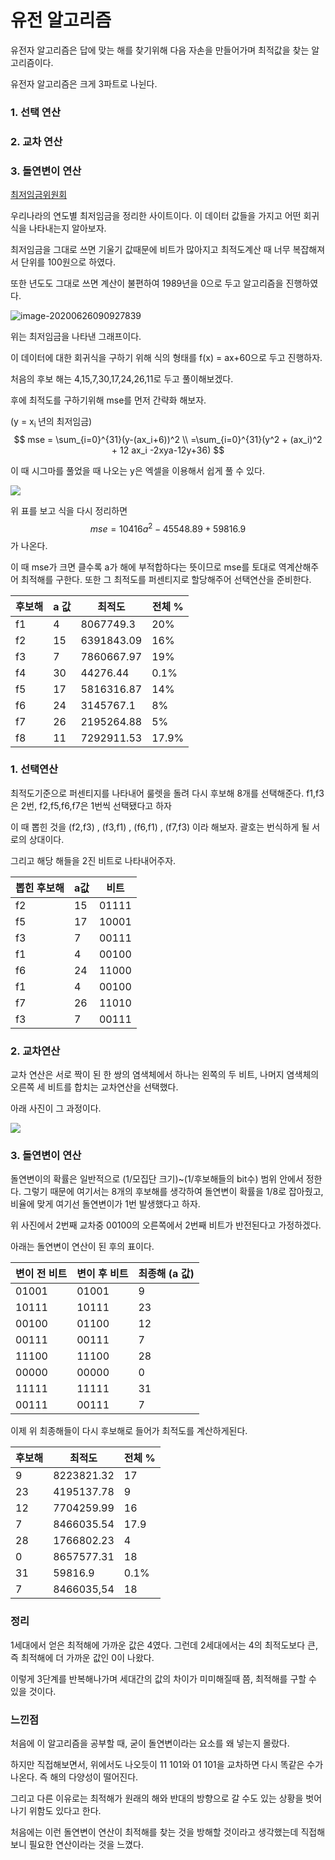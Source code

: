 # 유전 알고리즘

유전자 알고리즘은 답에 맞는 해를 찾기위해 다음 자손을 만들어가며 최적값을 찾는 알고리즘이다.

유전자 알고리즘은 크게 3파트로 나뉜다.

### 1. 선택 연산

### 2.  교차 연산

### 3. 돌연변이 연산



[최저임금위원회](http://minimumwage.go.kr/stat/statMiniStat.jsp)

우리나라의 연도별 최저임금을 정리한 사이트이다. 이 데이터 값들을 가지고 어떤 회귀식을 나타내는지 알아보자.



최저임금을 그대로 쓰면 기울기 값때문에 비트가 많아지고 최적도계산 때 너무 복잡해져서 단위를 100원으로 하였다.

또한 년도도 그대로 쓰면 계산이 불편하여 1989년을 0으로 두고 알고리즘을 진행하였다.



![image-20200626090927839](C:\Users\우정흠\AppData\Roaming\Typora\typora-user-images\image-20200626090927839.png)



위는 최저임금을 나타낸 그래프이다. 

이 데이터에 대한 회귀식을 구하기 위해 식의 형태를 f(x) = ax+60으로 두고 진행하자.







처음의 후보 해는 4,15,7,30,17,24,26,11로 두고 풀이해보겠다.



후에 최적도를 구하기위해 mse를 먼저 간략화 해보자.

(y = x<sub>i </sub>년의 최저임금)
$$
mse = \sum_{i=0}^{31}(y-(ax_i+6))^2
\\ =\sum_{i=0}^{31}(y^2 + (ax_i)^2 + 12 ax_i -2xya-12y+36)
$$


이 때 시그마를 풀었을 때 나오는 y은 엑셀을 이용해서 쉽게 풀 수 있다.

![](https://user-images.githubusercontent.com/62462277/85809359-9d46ea00-b792-11ea-99ee-577a110bd4d8.png)

위 표를 보고 식을 다시 정리하면
$$
mse = 10416a^2-45548.89+59816.9
$$
가 나온다.

이 때 mse가 크면 클수록 a가 해에 부적합하다는 뜻이므로 mse를 토대로 역계산해주어 최적해를 구한다. 또한 그 최적도를 퍼센티지로 할당해주어 선택연산을 준비한다.

| 후보해 | a 값 | 최적도     | 전체 % |
| ------ | ---- | ---------- | ------ |
| f1     | 4    | 8067749.3  | 20%    |
| f2     | 15   | 6391843.09 | 16%    |
| f3     | 7    | 7860667.97 | 19%    |
| f4     | 30   | 44276.44   | 0.1%   |
| f5     | 17   | 5816316.87 | 14%    |
| f6     | 24   | 3145767.1  | 8%     |
| f7     | 26   | 2195264.88 | 5%     |
| f8     | 11   | 7292911.53 | 17.9%  |



### 1. 선택연산

최적도기준으로 퍼센티지를 나타내어 룰렛을 돌려 다시 후보해 8개를 선택해준다. f1,f3은 2번, f2,f5,f6,f7은 1번씩 선택됐다고 하자

이 때 뽑힌 것을 (f2,f3) , (f3,f1) , (f6,f1) , (f7,f3) 이라 해보자. 괄호는 번식하게 될 서로의 상대이다.

그리고 해당 해들을 2진 비트로 나타내어주자.

| 뽑힌 후보해 | a값  | 비트  |
| ----------- | ---- | ----- |
| f2          | 15   | 01111 |
| f5          | 17   | 10001 |
| f3          | 7    | 00111 |
| f1          | 4    | 00100 |
| f6          | 24   | 11000 |
| f1          | 4    | 00100 |
| f7          | 26   | 11010 |
| f3          | 7    | 00111 |



### 2. 교차연산

교차 연산은 서로 짝이 된 한 쌍의 염색체에서 하나는 왼쪽의 두 비트, 나머지 염색체의 오른쪽 세 비트를 합치는 교차연산을 선택했다.

아래 사진이 그 과정이다.



![](https://user-images.githubusercontent.com/62462277/85815935-d720ec00-b7a4-11ea-990f-e67f788cdb92.jpg)



### 3. 돌연변이 연산

돌연변이의 확률은 일반적으로 (1/모집단 크기)~(1/후보해들의 bit수) 범위 안에서 정한다. 그렇기 때문에 여기서는 8개의 후보해를 생각하여 돌연변이 확률을 1/8로 잡아줬고, 비율에 맞게 여기선 돌연변이가 1번 발생했다고 하자.

위 사진에서 2번째 교차중 00100의 오른쪽에서 2번째 비트가 반전된다고 가정하겠다.

아래는 돌연변이 연산이 된 후의 표이다.

| 변이 전 비트 | 변이 후 비트 | 최종해 (a 값) |
| ------------ | ------------ | ------------- |
| 01001        | 01001        | 9             |
| 10111        | 10111        | 23            |
| 00100        | 01100        | 12            |
| 00111        | 00111        | 7             |
| 11100        | 11100        | 28            |
| 00000        | 00000        | 0             |
| 11111        | 11111        | 31            |
| 00111        | 00111        | 7             |



이제 위 최종해들이 다시 후보해로 들어가 최적도를 계산하게된다.

| 후보해 | 최적도     | 전체 % |
| ------ | ---------- | ------ |
| 9      | 8223821.32 | 17     |
| 23     | 4195137.78 | 9      |
| 12     | 7704259.99 | 16     |
| 7      | 8466035.54 | 17.9   |
| 28     | 1766802.23 | 4      |
| 0      | 8657577.31 | 18     |
| 31     | 59816.9    | 0.1%   |
| 7      | 8466035,54 | 18     |



### 정리

1세대에서 얻은 최적해에 가까운 값은 4였다.  그런데 2세대에서는 4의 최적도보다 큰, 즉 최적해에 더 가까운 값인 0이 나왔다.

이렇게 3단계를 반복해나가며 세대간의 값의 차이가 미미해질때 쯤,  최적해를 구할 수 있을 것이다.



### 느낀점

처음에 이 알고리즘을 공부할 때, 굳이 돌연변이라는 요소를 왜 넣는지 몰랐다.

하지만 직접해보면서, 위에서도 나오듯이 11 101와   01 101을 교차하면 다시 똑같은 수가 나온다. 즉 해의 다양성이 떨어진다.

그리고 다른 이유로는 최적해가 원래의 해와 반대의 방향으로 갈 수도 있는 상황을 벗어나기 위함도 있다고 한다. 

처음에는 이런 돌연변이 연산이 최적해를 찾는 것을 방해할 것이라고 생각했는데 직접해보니 필요한 연산이라는 것을 느꼈다.